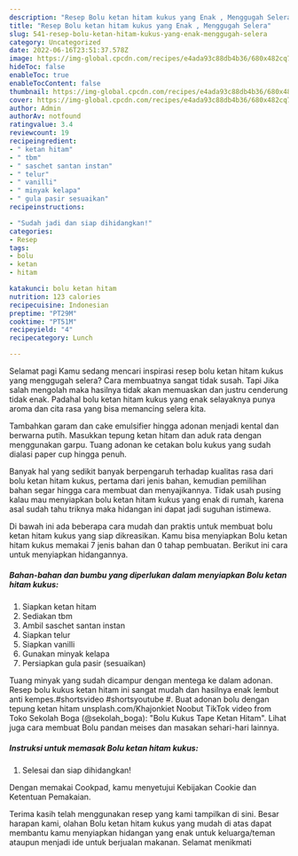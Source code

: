 ```yaml
---
description: "Resep Bolu ketan hitam kukus yang Enak , Menggugah Selera"
title: "Resep Bolu ketan hitam kukus yang Enak , Menggugah Selera"
slug: 541-resep-bolu-ketan-hitam-kukus-yang-enak-menggugah-selera
category: Uncategorized
date: 2022-06-16T23:51:37.578Z
image: https://img-global.cpcdn.com/recipes/e4ada93c88db4b36/680x482cq70/bolu-ketan-hitam-kukus-foto-resep-utama.jpg
hideToc: false
enableToc: true
enableTocContent: false
thumbnail: https://img-global.cpcdn.com/recipes/e4ada93c88db4b36/680x482cq70/bolu-ketan-hitam-kukus-foto-resep-utama.jpg
cover: https://img-global.cpcdn.com/recipes/e4ada93c88db4b36/680x482cq70/bolu-ketan-hitam-kukus-foto-resep-utama.jpg
author: Admin
authorAv: notfound
ratingvalue: 3.4
reviewcount: 19
recipeingredient:
- " ketan hitam"
- " tbm"
- " saschet santan instan"
- " telur"
- " vanilli"
- " minyak kelapa"
- " gula pasir sesuaikan"
recipeinstructions:

- "Sudah jadi dan siap dihidangkan!"
categories:
- Resep
tags:
- bolu
- ketan
- hitam

katakunci: bolu ketan hitam 
nutrition: 123 calories
recipecuisine: Indonesian
preptime: "PT29M"
cooktime: "PT51M"
recipeyield: "4"
recipecategory: Lunch

---
```



Selamat pagi Kamu sedang mencari inspirasi resep bolu ketan hitam kukus yang menggugah selera? Cara membuatnya sangat tidak susah. Tapi Jika salah mengolah maka hasilnya tidak akan memuaskan dan justru cenderung tidak enak. Padahal bolu ketan hitam kukus yang enak selayaknya punya aroma dan cita rasa yang bisa memancing selera kita.


Tambahkan garam dan cake emulsifier hingga adonan menjadi kental dan berwarna putih. Masukkan tepung ketan hitam dan aduk rata dengan menggunakan garpu. Tuang adonan ke cetakan bolu kukus yang sudah dialasi paper cup hingga penuh.

Banyak hal yang sedikit banyak berpengaruh terhadap kualitas rasa dari bolu ketan hitam kukus, pertama dari jenis bahan, kemudian pemilihan bahan segar hingga cara membuat dan menyajikannya. Tidak usah pusing kalau mau menyiapkan bolu ketan hitam kukus yang enak di rumah, karena asal sudah tahu triknya maka hidangan ini dapat jadi suguhan istimewa.


Di bawah ini ada beberapa cara mudah dan praktis untuk membuat bolu ketan hitam kukus yang siap dikreasikan. Kamu bisa menyiapkan Bolu ketan hitam kukus memakai 7 jenis bahan dan 0 tahap pembuatan. Berikut ini cara untuk menyiapkan hidangannya.

<!--inarticleads1-->

##### Bahan-bahan dan bumbu yang diperlukan dalam menyiapkan Bolu ketan hitam kukus:

1. Siapkan  ketan hitam
1. Sediakan  tbm
1. Ambil  saschet santan instan
1. Siapkan  telur
1. Siapkan  vanilli
1. Gunakan  minyak kelapa
1. Persiapkan  gula pasir (sesuaikan)


Tuang minyak yang sudah dicampur dengan mentega ke dalam adonan. Resep bolu kukus ketan hitam ini sangat mudah dan hasilnya enak lembut anti kempes.#shortsvideo #shortsyoutube #. Buat adonan bolu dengan tepung ketan hitam unsplash.com/Khajonkiet Noobut TikTok video from Toko Sekolah Boga (@sekolah_boga): &#34;Bolu Kukus Tape Ketan Hitam&#34;. Lihat juga cara membuat Bolu pandan meises dan masakan sehari-hari lainnya. 

<!--inarticleads2-->

##### Instruksi untuk memasak Bolu ketan hitam kukus:


1. Selesai dan siap dihidangkan!

Dengan memakai Cookpad, kamu menyetujui Kebijakan Cookie dan Ketentuan Pemakaian. 

Terima kasih telah menggunakan resep yang kami tampilkan di sini. Besar harapan kami, olahan Bolu ketan hitam kukus yang mudah di atas dapat membantu kamu menyiapkan hidangan yang enak untuk keluarga/teman ataupun menjadi ide untuk berjualan makanan. Selamat menikmati
